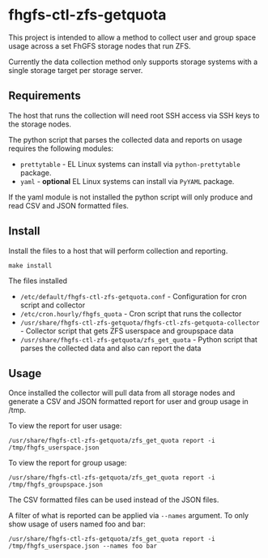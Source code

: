 # fhgfs-ctl-zfs-getquota

This project is intended to allow a method to collect user and group space usage across a set FhGFS storage nodes that run ZFS.

Currently the data collection method only supports storage systems with a single storage target per storage server.

## Requirements

The host that runs the collection will need root SSH access via SSH keys to the storage nodes.

The python script that parses the collected data and reports on usage requires the following modules:

* `prettytable` - EL Linux systems can install via `python-prettytable` package.
* `yaml` - **optional** EL Linux systems can install via `PyYAML` package.

If the yaml module is not installed the python script will only produce and read CSV and JSON formatted files.

## Install

Install the files to a host that will perform collection and reporting.

    make install

The files installed

* `/etc/default/fhgfs-ctl-zfs-getquota.conf` - Configuration for cron script and collector
* `/etc/cron.hourly/fhgfs_quota` - Cron script that runs the collector
* `/usr/share/fhgfs-ctl-zfs-getquota/fhgfs-ctl-zfs-getquota-collector` - Collector script that gets ZFS userspace and groupspace data
* `/usr/share/fhgfs-ctl-zfs-getquota/zfs_get_quota` - Python script that parses the collected data and also can report the data

## Usage

Once installed the collector will pull data from all storage nodes and generate a CSV and JSON formatted report for user and group usage in /tmp.

To view the report for user usage:

    /usr/share/fhgfs-ctl-zfs-getquota/zfs_get_quota report -i /tmp/fhgfs_userspace.json

To view the report for group usage:

    /usr/share/fhgfs-ctl-zfs-getquota/zfs_get_quota report -i /tmp/fhgfs_groupspace.json

The CSV formatted files can be used instead of the JSON files.

A filter of what is reported can be applied via `--names` argument.  To only show usage of users named foo and bar:

    /usr/share/fhgfs-ctl-zfs-getquota/zfs_get_quota report -i /tmp/fhgfs_userspace.json --names foo bar
